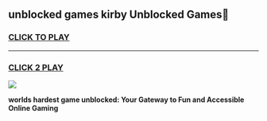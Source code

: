 
## unblocked games kirby Unblocked Games👋
<h3>
<a href="https://premium.freeplayer.one?title=unblocked_games_kirby&ref=16F">CLICK TO PLAY</a></h3>
<hr>

<h3>
<a href="https://premium.freeplayer.one?title=unblocked_games_kirby&ref=16F">CLICK 2 PLAY</a>
  
</h3>

<a href="https://premium.freeplayer.one?title=unblocked_games_kirby&ref=16F/"><img src="https://clearcache.store/games.png"></a>


**worlds hardest game unblocked: Your Gateway to Fun and Accessible Online Gaming**
